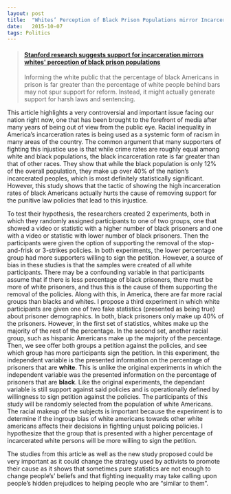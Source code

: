 ```yaml
---
layout:	post
title:	"Whites’ Perception of Black Prison Populations mirror Incarceration Reform Support"
date:	2015-10-07
tags: Politics
---
```


<blockquote class="embedly-card"><h4><a href="http://news.stanford.edu/news/2014/august/prison-black-laws-080614.html">Stanford research suggests support for incarceration mirrors whites' perception of black prison populations</a></h4><p>Informing the white public that the percentage of black Americans in prison is far greater than the percentage of white people behind bars may not spur support for reform. Instead, it might actually generate support for harsh laws and sentencing.</p></blockquote>
<script async src="//cdn.embedly.com/widgets/platform.js" charset="UTF-8"></script>

This article highlights a very controversial and important issue facing our nation right now, one that has been brought to the forefront of media after many years of being out of view from the public eye. Racial inequality in America’s incarceration rates is being used as a systemic form of racism in many areas of the country. The common argument that many supporters of fighting this injustice use is that while crime rates are roughly equal among white and black populations, the black incarceration rate is far greater than that of other races. They show that while the black population is only 12% of the overall population, they make up over 40% of the nation’s incarcerated peoples, which is most definitely statistically significant. However, this study shows that the tactic of showing the high incarceration rates of black Americans actually hurts the cause of removing support for the punitive law policies that lead to this injustice.

To test their hypothesis, the researchers created 2 experiments, both in which they randomly assigned participants to one of two groups, one that showed a video or statistic with a higher number of black prisoners and one with a video or statistic with lower number of black prisoners. Then the participants were given the option of supporting the removal of the stop-and-frisk or 3-strikes policies. In both experiments, the lower percentage group had more supporters willing to sign the petition. However, a source of bias in these studies is that the samples were created of all white participants. There may be a confounding variable in that participants assume that if there is less percentage of black prisoners, there must be more of white prisoners, and thus this is the cause of them supporting the removal of the policies. Along with this, in America, there are far more racial groups than blacks and whites. I propose a third experiment in which white participants are given one of two fake statistics (presented as being true) about prisoner demographics. In both, black prisoners only make up 40% of the prisoners. However, in the first set of statistics, whites make up the majority of the rest of the percentage. In the second set, another racial group, such as hispanic Americans make up the majority of the percentage. Then, we see offer both groups a petition against the policies, and see which group has more participants sign the petition. In this experiment, the independent variable is the presented information on the percentage of prisoners that are **white**. This is unlike the original experiments in which the independent variable was the presented information on the percentage of prisoners that are **black**. Like the original experiments, the dependant variable is still support against said policies and is operationally defined by willingness to sign petition against the policies. The participants of this study will be randomly selected from the population of white Americans. The racial makeup of the subjects is important because the experiment is to determine if the ingroup bias of white americans towards other white americans affects their decisions in fighting unjust policing policies. I hypothesize that the group that is presented with a higher percentage of incarcerated white persons will be more willing to sign the petition.

The studies from this article as well as the new study proposed could be very important as it could change the strategy used by activists to promote their cause as it shows that sometimes pure statistics are not enough to change people’s’ beliefs and that fighting inequality may take calling upon people’s hidden prejudices to helping people who are “similar to them”.

  